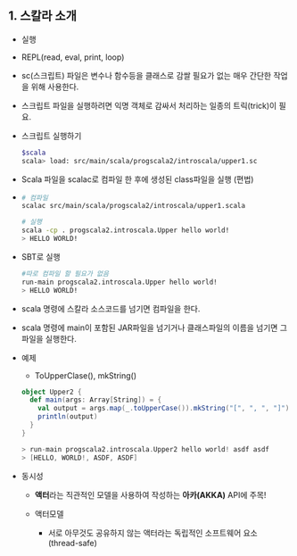 ## 1. 스칼라 소개



- 실행

 - REPL(read, eval, print, loop)
 - sc(스크립트) 파일은 변수나 함수등을 클래스로 감쌀 필요가 없는 매우 간단한 작업을 위해 사용한다.
 - 스크립트 파일을 실행하려면 익명 객체로 감싸서 처리하는 일종의 트릭(trick)이 필요.


  - 스크립트 실행하기
  
    ```sh
    $scala
    scala> load: src/main/scala/progscala2/introscala/upper1.sc
    ```
    
  - Scala 파일을 scalac로 컴파일 한 후에 생성된 class파일을 실행 (편법)

  - ```sh
    # 컴파일
    scalac src/main/scala/progscala2/introscala/upper1.scala
    
    # 실행
    scala -cp . progscala2.introscala.Upper hello world!
    > HELLO WORLD!
    ```

    

  - SBT로 실행 

    ```sh
    #따로 컴파일 할 필요가 없음
    run-main progscala2.introscala.Upper hello world!
    > HELLO WORLD!
    ```

    

  - scala 명령에 스칼라 소스코드를 넘기면 컴파일을 한다.

  - scala 명령에 main이 포함된 JAR파일을 넘기거나 클래스파일의 이름을 넘기면 그 파일을 실행한다.



- 예제

  - ToUpperClase(), mkString()

  ```scala
  object Upper2 {
    def main(args: Array[String]) = {
      val output = args.map(_.toUpperCase()).mkString("[", ", ", "]");
      println(output)
    }
  }
  
  > run-main progscala2.introscala.Upper2 hello world! asdf asdf
  > [HELLO, WORLD!, ASDF, ASDF]
  ```

  

- 동시성

  - **액터**라는 직관적인 모델을 사용하여 작성하는 **아카(AKKA)** API에 주목!

  - 액터모델

    - 서로 아무것도 공유하지 않는 액터라는 독립적인 소프트웨어 요소 (thread-safe)

      